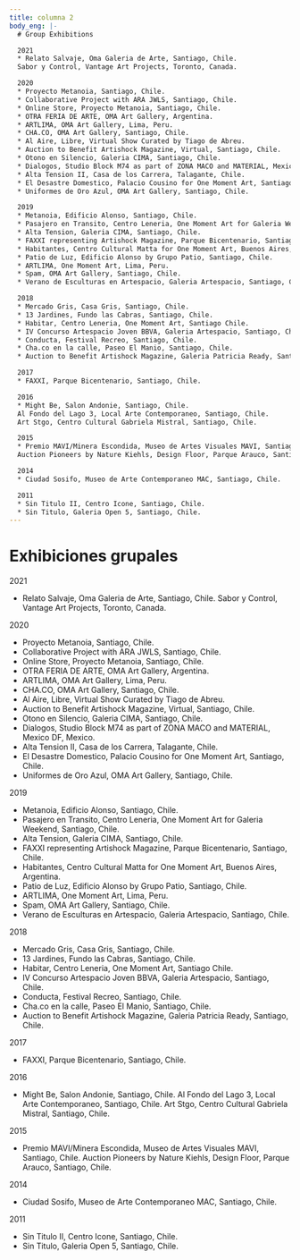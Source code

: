 ```yaml
---
title: columna 2
body_eng: |-
  # Group Exhibitions

  2021
  * Relato Salvaje, Oma Galeria de Arte, Santiago, Chile.
  Sabor y Control, Vantage Art Projects, Toronto, Canada.

  2020
  * Proyecto Metanoia, Santiago, Chile.
  * Collaborative Project with ARA JWLS, Santiago, Chile.
  * Online Store, Proyecto Metanoia, Santiago, Chile.
  * OTRA FERIA DE ARTE, OMA Art Gallery, Argentina.
  * ARTLIMA, OMA Art Gallery, Lima, Peru.
  * CHA.CO, OMA Art Gallery, Santiago, Chile.
  * Al Aire, Libre, Virtual Show Curated by Tiago de Abreu.
  * Auction to Benefit Artishock Magazine, Virtual, Santiago, Chile.
  * Otono en Silencio, Galeria CIMA, Santiago, Chile.
  * Dialogos, Studio Block M74 as part of ZONA MACO and MATERIAL, Mexico DF, Mexico.
  * Alta Tension II, Casa de los Carrera, Talagante, Chile.
  * El Desastre Domestico, Palacio Cousino for One Moment Art, Santiago, Chile.
  * Uniformes de Oro Azul, OMA Art Gallery, Santiago, Chile.

  2019
  * Metanoia, Edificio Alonso, Santiago, Chile.
  * Pasajero en Transito, Centro Leneria, One Moment Art for Galeria Weekend, Santiago, Chile.
  * Alta Tension, Galeria CIMA, Santiago, Chile.
  * FAXXI representing Artishock Magazine, Parque Bicentenario, Santiago, Chile.
  * Habitantes, Centro Cultural Matta for One Moment Art, Buenos Aires, Argentina.
  * Patio de Luz, Edificio Alonso by Grupo Patio, Santiago, Chile.
  * ARTLIMA, One Moment Art, Lima, Peru.
  * Spam, OMA Art Gallery, Santiago, Chile.
  * Verano de Esculturas en Artespacio, Galeria Artespacio, Santiago, Chile.

  2018
  * Mercado Gris, Casa Gris, Santiago, Chile.
  * 13 Jardines, Fundo las Cabras, Santiago, Chile.
  * Habitar, Centro Leneria, One Moment Art, Santiago Chile.
  * IV Concurso Artespacio Joven BBVA, Galeria Artespacio, Santiago, Chile.
  * Conducta, Festival Recreo, Santiago, Chile.
  * Cha.co en la calle, Paseo El Manio, Santiago, Chile.
  * Auction to Benefit Artishock Magazine, Galeria Patricia Ready, Santiago, Chile.

  2017
  * FAXXI, Parque Bicentenario, Santiago, Chile.

  2016
  * Might Be, Salon Andonie, Santiago, Chile.
  Al Fondo del Lago 3, Local Arte Contemporaneo, Santiago, Chile.
  Art Stgo, Centro Cultural Gabriela Mistral, Santiago, Chile.

  2015
  * Premio MAVI/Minera Escondida, Museo de Artes Visuales MAVI, Santiago, Chile.
  Auction Pioneers by Nature Kiehls, Design Floor, Parque Arauco, Santiago, Chile.

  2014
  * Ciudad Sosifo, Museo de Arte Contemporaneo MAC, Santiago, Chile.

  2011
  * Sin Titulo II, Centro Icone, Santiago, Chile.
  * Sin Titulo, Galeria Open 5, Santiago, Chile.
---
```


# Exhibiciones grupales

2021

- Relato Salvaje, Oma Galeria de Arte, Santiago, Chile.
  Sabor y Control, Vantage Art Projects, Toronto, Canada.

2020

- Proyecto Metanoia, Santiago, Chile.
- Collaborative Project with ARA JWLS, Santiago, Chile.
- Online Store, Proyecto Metanoia, Santiago, Chile.
- OTRA FERIA DE ARTE, OMA Art Gallery, Argentina.
- ARTLIMA, OMA Art Gallery, Lima, Peru.
- CHA.CO, OMA Art Gallery, Santiago, Chile.
- Al Aire, Libre, Virtual Show Curated by Tiago de Abreu.
- Auction to Benefit Artishock Magazine, Virtual, Santiago, Chile.
- Otono en Silencio, Galeria CIMA, Santiago, Chile.
- Dialogos, Studio Block M74 as part of ZONA MACO and MATERIAL, Mexico DF, Mexico.
- Alta Tension II, Casa de los Carrera, Talagante, Chile.
- El Desastre Domestico, Palacio Cousino for One Moment Art, Santiago, Chile.
- Uniformes de Oro Azul, OMA Art Gallery, Santiago, Chile.

2019

- Metanoia, Edificio Alonso, Santiago, Chile.
- Pasajero en Transito, Centro Leneria, One Moment Art for Galeria Weekend, Santiago, Chile.
- Alta Tension, Galeria CIMA, Santiago, Chile.
- FAXXI representing Artishock Magazine, Parque Bicentenario, Santiago, Chile.
- Habitantes, Centro Cultural Matta for One Moment Art, Buenos Aires, Argentina.
- Patio de Luz, Edificio Alonso by Grupo Patio, Santiago, Chile.
- ARTLIMA, One Moment Art, Lima, Peru.
- Spam, OMA Art Gallery, Santiago, Chile.
- Verano de Esculturas en Artespacio, Galeria Artespacio, Santiago, Chile.

2018

- Mercado Gris, Casa Gris, Santiago, Chile.
- 13 Jardines, Fundo las Cabras, Santiago, Chile.
- Habitar, Centro Leneria, One Moment Art, Santiago Chile.
- IV Concurso Artespacio Joven BBVA, Galeria Artespacio, Santiago, Chile.
- Conducta, Festival Recreo, Santiago, Chile.
- Cha.co en la calle, Paseo El Manio, Santiago, Chile.
- Auction to Benefit Artishock Magazine, Galeria Patricia Ready, Santiago, Chile.

2017

- FAXXI, Parque Bicentenario, Santiago, Chile.

2016

- Might Be, Salon Andonie, Santiago, Chile.
  Al Fondo del Lago 3, Local Arte Contemporaneo, Santiago, Chile.
  Art Stgo, Centro Cultural Gabriela Mistral, Santiago, Chile.

2015

- Premio MAVI/Minera Escondida, Museo de Artes Visuales MAVI, Santiago, Chile.
  Auction Pioneers by Nature Kiehls, Design Floor, Parque Arauco, Santiago, Chile.

2014

- Ciudad Sosifo, Museo de Arte Contemporaneo MAC, Santiago, Chile.

2011

- Sin Titulo II, Centro Icone, Santiago, Chile.
- Sin Titulo, Galeria Open 5, Santiago, Chile.
